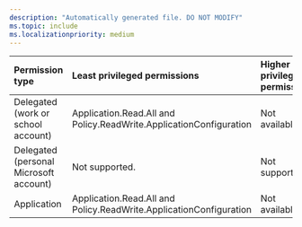 ```yaml
---
description: "Automatically generated file. DO NOT MODIFY"
ms.topic: include
ms.localizationpriority: medium
---
```


|Permission type|Least privileged permissions|Higher privileged permissions|
|:---|:---|:---|
|Delegated (work or school account)|Application.Read.All and Policy.ReadWrite.ApplicationConfiguration|Not available.|
|Delegated (personal Microsoft account)|Not supported.|Not supported.|
|Application|Application.Read.All and Policy.ReadWrite.ApplicationConfiguration|Not available.|
